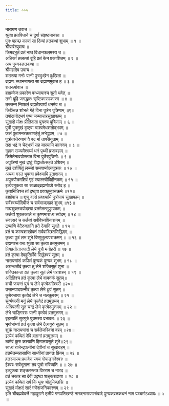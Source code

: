 ```yaml
---
title: ००५

---
```

नारायण उवाच ॥  
श्रुत्वा व्रतविधाने च दुर्गा संहृष्टमानसा ॥  
पुनः पप्रच्छ कान्तं सा दिव्यां व्रतकथां शुभाम् ॥ १ ॥  
श्रीपार्वत्युवाच ॥  
किमद्भुतं व्रतं नाथ विधानफलमस्य च ॥  
अधिकां तत्कथां ब्रूहि व्रतं केन प्रकाशितम् ॥ २ ॥  
अथ पुण्यकव्रतकथा ॥  
श्रीमहादेव उवाच ॥  
शतरूपा मनोः पत्नी पुत्रदुःखेन दुःखिता ॥  
ब्रह्मणः स्थानमागत्य सा ब्रह्माणमुवाच ह ॥ ३ ॥  
शतरूपोवाच ॥  
ब्रह्मन्केन प्रकारेण वन्ध्यायाश्च सुतो भवेत् ॥  
तन्मे ब्रूहि जगद्धातः सृष्टिकारणकारण ॥ ४ ॥  
तज्जन्म निष्फलं ब्रह्मन्नैश्वर्य्यं धनमेव च ॥  
किञ्चिन्न शोभते गेहे विना पुत्रेण पुत्रिणाम् ॥९॥  
तपोदानोद्भवं पुण्यं जन्मान्तरसुखावहम् ॥  
सुखदो मोक्षः प्रीतिदाता पुत्रश्च पुत्रिणाम् ॥ ६ ॥  
पुत्री पुत्रमुखं दृष्ट्वा चाश्वमेधशतोद्भवम् ॥  
फलं पुन्नामनरकत्राणहेतुं लभेद्ध्रुवम् ॥ ७ ॥  
पुत्रोत्पत्तेरुपायं वै वद मां तापसंयुताम् ॥  
तदा भद्रं न चेद्भर्त्रा सह यास्यामि काननम् ॥ ८ ॥  
गृहाण राज्यमैश्वर्य्य धनं पृथ्वीं प्रजावहाम् ॥  
किमेतेनावयोस्तात विना पुत्रैरपुत्रिणोः ॥ ९ ॥  
अपुत्रिणो मुखं द्रष्टुं विद्वान्नोत्सहते ऽशिवम् ॥  
मुखं दर्शयितुं लज्जां समवाप्नोत्यपुत्रकः ॥ १० ॥  
अथवा गरलं भुक्त्वा प्रवेक्ष्यामि हुताशनम् ॥  
अपुत्रपौत्रमशिवं गृहं स्यात्स्त्रीविहीनकम् ॥ ११ ॥  
इत्येवमुक्त्वा सा साक्षाद्ब्रह्मणोऽग्रे रुरोद ह ॥  
कृपानिधिश्च तां दृष्ट्वा प्रवक्तुमुपचक्रमे ॥१२॥  
ब्रह्मोवाच ॥ शृणु वत्से प्रवक्ष्यामि पुत्रोपायं सुखावहम् ॥  
सर्वैश्वर्य्यादिबीजं च सर्ववाञ्छाप्रदं शुभम् ॥१३॥  
माघशुक्लत्रयोदश्यां व्रतमेतत्सुपुण्यकम् ॥  
कर्तव्यं शुक्लकाले च कृष्णमाराध्य सर्वदम् ॥ १४ ॥  
संवत्सरं च कर्तव्यं सर्वविघ्नविनाशनम् ॥  
द्रव्याणि वेदैरुक्तानि व्रते देयानि सुव्रते ॥ १५ ॥  
व्रतं च काण्वशाखोक्तं सर्ववाञ्छितसिद्धिदम् ॥  
कृत्वा पुत्रं लभ शुभे विष्णुतुल्यपराक्रमम् ॥ ॥ १६ ॥  
ब्रह्मणश्च वचः श्रुत्वा सा कृत्वा व्रतमुत्तमम् ॥  
प्रियव्रतोत्तानपादौ लेभे पुत्रौ मनोहरौ ॥ १७ ॥  
व्रतं कृत्वा देवहूतिर्लेभे सिद्धेश्वरं सुतम् ॥  
नारायणांशं कपिलं पुण्यकं पुण्यदं शुभम् ॥ १८ ॥  
अरुन्धतीदं कृत्वा तु लेभे शक्तिसुतं शुभा ॥  
शक्तिकान्ता व्रतं कृत्वा सुतं लेभे पराशरम् ॥ १९ ॥  
अदितिश्च व्रतं कृत्वा लेभे वामनकं सुतम्॥  
शची जयन्तं पुत्रं च लेभे कृत्वेदमीश्वरी ॥२०॥  
उत्तानपादपत्नीदं कृत्वा लेभे ध्रुवं सुतम् ॥  
कुबेरजाया कृत्वेदं लेभे च नलकूबरम् ॥ २१ ॥  
सूर्य्यपत्नी मनुं लेभे कृत्वेदं व्रतमुत्तमम् ॥  
अत्रिपत्नी सुतं चन्द्रं लेभे कृत्वेदमुत्तमम् ॥ २२ ॥  
लेभे चाङ्गिरसः पत्नी कृत्वेदं व्रतमुत्तमम् ॥  
बृहस्पतिं सुरगुरुं पुत्रमस्य प्रभावतः ॥ २३ ॥  
भृगोर्भार्य्या व्रतं कृत्वा लेभे दैत्यगुरुं सुतम् ॥  
शुक्रं नारायणांशं च सर्वतेजस्विनां वरम् ॥२४॥  
इत्येवं कथितं देवि व्रतानां व्रतमुत्तमम् ॥  
त्वमेवं कुरु कल्याणि हिमालयसुते शुभे॥२९॥  
साध्यं राजेन्द्रपत्नीनां देवीनां च सुखावहम् ॥  
व्रतमेतन्महासाध्वि साध्वीनां प्राणतः प्रियम् ॥ २६ ॥  
व्रतस्यास्य प्रभावेण स्वयं गोपाङ्गनेश्वरः ॥  
ईश्वरः सर्वभूतानां तव पुत्रो भविष्यति ॥ ॥ २७ ॥  
इत्युक्त्वा शङ्करस्तत्र विरराम च नारद ॥  
व्रतं चकार सा देवी प्रदृष्टा शङ्कराज्ञया ॥ २८ ॥  
इत्येवं कथितं सर्वं किं भूयः श्रोतुमिच्छसि ॥  
सुखदं मोक्षदं सारं गणेशजनिकारणम् ॥ २९ ॥  
इति श्रीबह्मवैवर्त्ते महापुराणे तृतीये गणपतिखण्डे नारदनारायणसंवादे पुण्यकव्रतकथनं नाम पञ्चमोऽध्यायः ॥ ५ ॥
